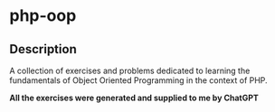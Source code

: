 # php-oop

## Description

A collection of exercises and problems dedicated to learning the fundamentals of Object Oriented Programming in the context of PHP. 

**All the exercises were generated and supplied to me by ChatGPT** 